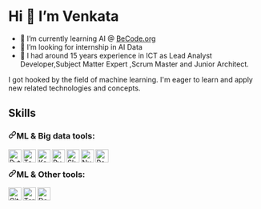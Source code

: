 <h1>Hi 👋  I’m Venkata </h1>

- 🌱 I’m currently learning AI @ <a href=https://becode.org/>BeCode.org</a>
- 👀 I’m looking for internship in AI Data
- 🔭 I had around 15 years experience in ICT as Lead Analyst Developer,Subject Matter Expert ,Scrum Master and Junior Architect.
<p>I got hooked by the field of machine learning. I'm eager to learn and apply new related technologies and concepts.</p>


<h2>Skills</h2>
<h3><a id="user-content-ml--big-data-tools" class="anchor" aria-hidden="true" href="#ml--big-data-tools"><svg class="octicon octicon-link" viewBox="0 0 16 16" version="1.1" width="16" height="16" aria-hidden="true"><path fill-rule="evenodd" d="M7.775 3.275a.75.75 0 001.06 1.06l1.25-1.25a2 2 0 112.83 2.83l-2.5 2.5a2 2 0 01-2.83 0 .75.75 0 00-1.06 1.06 3.5 3.5 0 004.95 0l2.5-2.5a3.5 3.5 0 00-4.95-4.95l-1.25 1.25zm-4.69 9.64a2 2 0 010-2.83l2.5-2.5a2 2 0 012.83 0 .75.75 0 001.06-1.06 3.5 3.5 0 00-4.95 0l-2.5 2.5a3.5 3.5 0 004.95 4.95l1.25-1.25a.75.75 0 00-1.06-1.06l-1.25 1.25a2 2 0 01-2.83 0z"></path></svg></a>ML &amp; Big data tools:</h3>

<p><img align="left" alt="Python 3" width="26px" src="https://upload.wikimedia.org/wikipedia/commons/thumb/0/0a/Python.svg/240px-Python.svg.png" style="max-width:100%;"></p>

<p><img align="left" alt="Tensorflow" width="26px" src="https://upload.wikimedia.org/wikipedia/commons/thumb/2/2d/Tensorflow_logo.svg/800px-Tensorflow_logo.svg.png" style="max-width:100%;"></p>

<p><img align="left" alt="Keras" width="26px" src="https://upload.wikimedia.org/wikipedia/commons/a/ae/Keras_logo.svg" style="max-width:100%;"></p>

<p><img align="left" alt="PyTorch" width="26px" src="https://pytorch.org/assets/images/pytorch-logo.png" style="max-width:100%;"></p>

<p><img align="left" alt="Sk-Learn" height="26px" src="https://upload.wikimedia.org/wikipedia/commons/0/05/Scikit_learn_logo_small.svg" style="max-width:100%;"></p>

<p><img align="left" alt="NumPy" height="26px" src="https://numpy.org/images/logos/numpy.svg" style="max-width:100%;"></a></p>

<p><img align="left" alt="Pandas" height="26px" src="https://github.com/pandas-dev/pandas/raw/master/web/pandas/static/img/pandas_mark.svg" style="max-width:100%;"></a></p>
<br>
<h3><a id="user-content-ml--big-data-tools" class="anchor" aria-hidden="true" href="#ml--big-data-tools"><svg class="octicon octicon-link" viewBox="0 0 16 16" version="1.1" width="16" height="16" aria-hidden="true"><path fill-rule="evenodd" d="M7.775 3.275a.75.75 0 001.06 1.06l1.25-1.25a2 2 0 112.83 2.83l-2.5 2.5a2 2 0 01-2.83 0 .75.75 0 00-1.06 1.06 3.5 3.5 0 004.95 0l2.5-2.5a3.5 3.5 0 00-4.95-4.95l-1.25 1.25zm-4.69 9.64a2 2 0 010-2.83l2.5-2.5a2 2 0 012.83 0 .75.75 0 001.06-1.06 3.5 3.5 0 00-4.95 0l-2.5 2.5a3.5 3.5 0 004.95 4.95l1.25-1.25a.75.75 0 00-1.06-1.06l-1.25 1.25a2 2 0 01-2.83 0z"></path></svg></a>ML &amp; Other tools:</h3>

<p><img align="left" alt="GitHub" width="26px" src="https://upload.wikimedia.org/wikipedia/commons/9/91/Octicons-mark-github.svg?uselang=fr" style="max-width:100%;"></p>

<p><img align="left" alt="Terminal" width="26px" src="https://apull.asso.nc/content/images/2021/05/terminal-logo.png" style="max-width:100%;"></p>

<p><img align="left" alt="Docker" height="26px" src="https://encrypted-tbn0.gstatic.com/images?q=tbn:ANd9GcToU5-SuXHCrknMqk5dFUYWmXT3Xm-tEjzYqw&usqp=CAU" style="max-width:100%;"></p>


<br><br>
